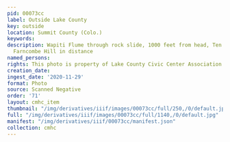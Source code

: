 ```yaml
---
pid: 00073cc
label: Outside Lake County
key: outside
location: Summit County (Colo.)
keywords: 
description: Wapiti Flume through rock slide, 1000 feet from head, Ten Mile Range.
  Farncombe Hill in distance
named_persons: 
rights: This photo is property of Lake County Civic Center Association.
creation_date: 
ingest_date: '2020-11-29'
format: Photo
source: Scanned Negative
order: '71'
layout: cmhc_item
thumbnail: "/img/derivatives/iiif/images/00073cc/full/250,/0/default.jpg"
full: "/img/derivatives/iiif/images/00073cc/full/1140,/0/default.jpg"
manifest: "/img/derivatives/iiif/00073cc/manifest.json"
collection: cmhc
---
```

